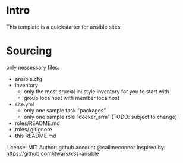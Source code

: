 # Intro

This template is a quickstarter for ansible sites.

# Sourcing

only nessessary files:

* ansible.cfg
* inventory
	* only the most crucial ini style inventory for you to start with
	* group localhost with member localhost
* site.yml
	* only one sample task "packages"
	* only one sample role "docker_arm" (TODO: subject to change)
* roles/README.md
* roles/.gitignore
* this README.md

License: MIT
Author: github account @callmeconnor
Inspired by: https://github.com/itwars/k3s-ansible
